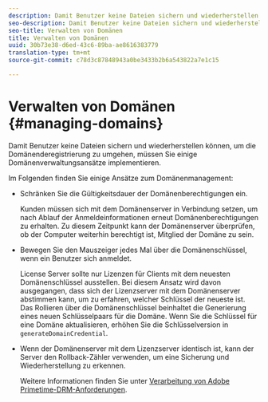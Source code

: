 ```yaml
---
description: Damit Benutzer keine Dateien sichern und wiederherstellen können, um die Domänenderegistrierung zu umgehen, müssen Sie einige Domänenverwaltungsansätze implementieren.
seo-description: Damit Benutzer keine Dateien sichern und wiederherstellen können, um die Domänenderegistrierung zu umgehen, müssen Sie einige Domänenverwaltungsansätze implementieren.
seo-title: Verwalten von Domänen
title: Verwalten von Domänen
uuid: 30b73e38-d6ed-43c6-89ba-ae8616383779
translation-type: tm+mt
source-git-commit: c78d3c87848943a0be3433b2b6a543822a7e1c15

---
```



# Verwalten von Domänen {#managing-domains}

Damit Benutzer keine Dateien sichern und wiederherstellen können, um die Domänenderegistrierung zu umgehen, müssen Sie einige Domänenverwaltungsansätze implementieren.

Im Folgenden finden Sie einige Ansätze zum Domänenmanagement:

* Schränken Sie die Gültigkeitsdauer der Domänenberechtigungen ein.

   Kunden müssen sich mit dem Domänenserver in Verbindung setzen, um nach Ablauf der Anmeldeinformationen erneut Domänenberechtigungen zu erhalten. Zu diesem Zeitpunkt kann der Domänenserver überprüfen, ob der Computer weiterhin berechtigt ist, Mitglied der Domäne zu sein.
* Bewegen Sie den Mauszeiger jedes Mal über die Domänenschlüssel, wenn ein Benutzer sich anmeldet.

   License Server sollte nur Lizenzen für Clients mit dem neuesten Domänenschlüssel ausstellen. Bei diesem Ansatz wird davon ausgegangen, dass sich der Lizenzserver mit dem Domänenserver abstimmen kann, um zu erfahren, welcher Schlüssel der neueste ist. Das Rollieren über die Domänenschlüssel beinhaltet die Generierung eines neuen Schlüsselpaars für die Domäne. Wenn Sie die Schlüssel für eine Domäne aktualisieren, erhöhen Sie die Schlüsselversion in `generateDomainCredential`.
* Wenn der Domänenserver mit dem Lizenzserver identisch ist, kann der Server den Rollback-Zähler verwenden, um eine Sicherung und Wiederherstellung zu erkennen.

   Weitere Informationen finden Sie unter [Verarbeitung von Adobe Primetime-DRM-Anforderungen](../../protecting-content/implementing-the-license-server/processing-drm-requests.md).


